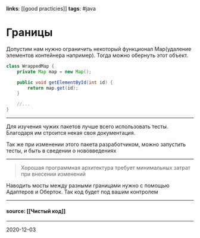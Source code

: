 **links**: [[good practicies]]
**tags**: #java 

# Границы 
Допустим нам нужно ограничить некоторый функционал Map(удаление элементов контейнера например). Тогда можно обернуть этот объект.

```java
class WrappedMap {
	private Map map = new Map();

	public void getElementById(int id) {
		return map.get(id);
	}

	//...
}
```
---

Для изучения чужих пакетов лучше всего использовать тесты. Благодаря им строится некая своя документация.

Так же при изменении этого пакета разработчиком, можно запустить тесты, и быть в сведении о нововведениях

---

> Хорошая программная архитектура требует минимальных затрат при внесении изменений

Наводить мосты между разными границами нужно с помощью Адаптеров и Оберток. Так код будет под вашим контролем

---
#### source: [[Чистый код]]

---
2020-12-03
